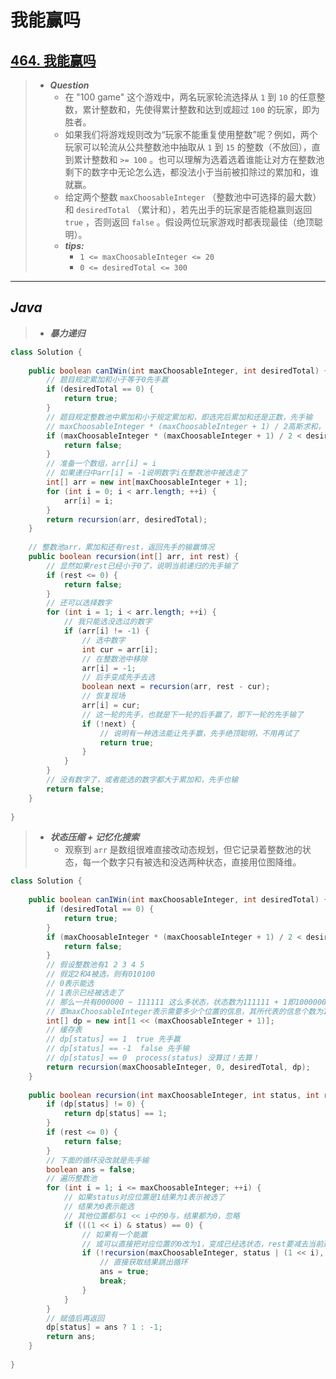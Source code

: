 # 我能赢吗

## [464. 我能赢吗](https://leetcode.cn/problems/can-i-win/)

> - ***Question***
>   - 在 "100 game" 这个游戏中，两名玩家轮流选择从 `1` 到 `10` 的任意整数，累计整数和，先使得累计整数和达到或超过 `100` 的玩家，即为胜者。
>   - 如果我们将游戏规则改为“玩家不能重复使用整数”呢？例如，两个玩家可以轮流从公共整数池中抽取从 `1` 到 `15` 的整数（不放回），直到累计整数和 `>= 100` 。也可以理解为选着选着谁能让对方在整数池剩下的数字中无论怎么选，都没法小于当前被扣除过的累加和，谁就赢。
>   - 给定两个整数 `maxChoosableInteger` （整数池中可选择的最大数）和 `desiredTotal` （累计和），若先出手的玩家是否能稳赢则返回 `true` ，否则返回 `false` 。假设两位玩家游戏时都表现最佳（绝顶聪明）。
>   - ***tips:***
>     - `1 <= maxChoosableInteger <= 20`
>     - `0 <= desiredTotal <= 300`

---

## *Java*

> - ***暴力递归***

```java
class Solution {
    
    public boolean canIWin(int maxChoosableInteger, int desiredTotal) {
        // 题目规定累加和小于等于0先手赢
        if (desiredTotal == 0) {
            return true;
        }
        // 题目规定整数池中累加和小于规定累加和，即选完后累加和还是正数，先手输
        // maxChoosableInteger * (maxChoosableInteger + 1) / 2高斯求和，整数池是连续的1~maxChoosableInteger
        if (maxChoosableInteger * (maxChoosableInteger + 1) / 2 < desiredTotal) {
            return false;
        }
        // 准备一个数组，arr[i] = i
        // 如果递归中arr[i] = -1说明数字i在整数池中被选走了
        int[] arr = new int[maxChoosableInteger + 1];
        for (int i = 0; i < arr.length; ++i) {
            arr[i] = i;
        }
        return recursion(arr, desiredTotal);
    }
    
    // 整数池arr，累加和还有rest，返回先手的输赢情况
    public boolean recursion(int[] arr, int rest) {
        // 显然如果rest已经小于0了，说明当前递归的先手输了
        if (rest <= 0) {
            return false;
        }
        // 还可以选择数字
        for (int i = 1; i < arr.length; ++i) {
            // 我只能选没选过的数字
            if (arr[i] != -1) {
                // 选中数字
                int cur = arr[i];
                // 在整数池中移除
                arr[i] = -1;
                // 后手变成先手去选
                boolean next = recursion(arr, rest - cur);
                // 恢复现场
                arr[i] = cur;
                // 这一轮的先手，也就是下一轮的后手赢了，即下一轮的先手输了
                if (!next) {
                    // 说明有一种选法能让先手赢，先手绝顶聪明，不用再试了
                    return true;
                }
            }
        }
        // 没有数字了，或者能选的数字都大于累加和，先手也输
        return false;
    }
    
}
```

> - ***状态压缩 + 记忆化搜索***
>   - 观察到 `arr` 是数组很难直接改动态规划，但它记录着整数池的状态，每一个数字只有被选和没选两种状态，直接用位图降维。

```java
class Solution {
    
    public boolean canIWin(int maxChoosableInteger, int desiredTotal) {
        if (desiredTotal == 0) {
            return true;
        }
        if (maxChoosableInteger * (maxChoosableInteger + 1) / 2 < desiredTotal) {
            return false;
        }
        // 假设整数池有1 2 3 4 5
        // 假定2和4被选，则有010100
        // 0表示能选
        // 1表示已经被选走了
        // 那么一共有000000 ~ 111111 这么多状态，状态数为111111 + 1即1000000
        // 即maxChoosableInteger表示需要多少个位置的信息，其所代表的信息个数为1 << (maxChoosableInteger + 1)
        int[] dp = new int[1 << (maxChoosableInteger + 1)];
        // 缓存表
        // dp[status] == 1  true 先手赢
        // dp[status] == -1  false 先手输
        // dp[status] == 0  process(status) 没算过！去算！
        return recursion(maxChoosableInteger, 0, desiredTotal, dp);
    }
    
    public boolean recursion(int maxChoosableInteger, int status, int rest, int[] dp) {
        if (dp[status] != 0) {
            return dp[status] == 1;
        }
        if (rest <= 0) {
            return false;
        }
        // 下面的循环没改就是先手输
        boolean ans = false;
        // 遍历整数池
        for (int i = 1; i <= maxChoosableInteger; ++i) {
            // 如果status对应位置是1结果为1表示被选了
            // 结果为0表示能选
            // 其他位置都与1 << i中的0与，结果都为0，忽略
            if (((1 << i) & status) == 0) {
                // 如果有一个能赢
                // 或可以直接把对应位置的0改为1，变成已经选状态，rest要减去当前选的数字
                if (!recursion(maxChoosableInteger, status | (1 << i), rest - i, dp)) {
                    // 直接获取结果跳出循环
                    ans = true;
                    break;
                }
            }
        }
        // 赋值后再返回
        dp[status] = ans ? 1 : -1;
        return ans;
    }
    
}
```
